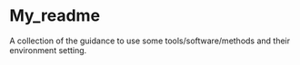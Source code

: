 # My_readme
A collection of the guidance to use some tools/software/methods and their environment setting.
